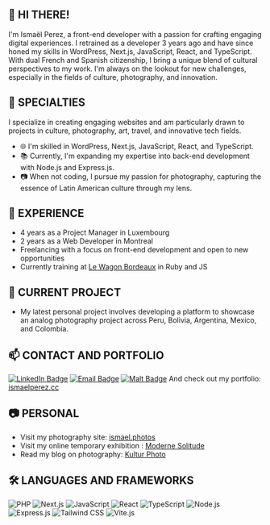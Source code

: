 ## 👋 HI THERE!

I'm Ismaël Perez, a front-end developer with a passion for crafting engaging digital experiences. 
I retrained as a developer 3 years ago and have since honed my skills in WordPress, Next.js, JavaScript, React, and TypeScript. 
With dual French and Spanish citizenship, I bring a unique blend of cultural perspectives to my work. 
I'm always on the lookout for new challenges, especially in the fields of culture, photography, and innovation.

## 🔭 SPECIALTIES

I specialize in creating engaging websites and am particularly drawn to projects in culture, photography, art, travel, and innovative tech fields.

- 🌐 I'm skilled in WordPress, Next.js, JavaScript, React, and TypeScript.
- 📚 Currently, I'm expanding my expertise into back-end development with Node.js and Express.js.
- 📷 When not coding, I pursue my passion for photography, capturing the essence of Latin American culture through my lens.

## 💼 EXPERIENCE

- 4 years as a Project Manager in Luxembourg
- 2 years as a Web Developer in Montreal
- Freelancing with a focus on front-end development and open to new opportunities
- Currently training at [Le Wagon Bordeaux](https://github.com/lewagon) in Ruby and JS

## 🌟 CURRENT PROJECT

- My latest personal project involves developing a platform to showcase an analog photography project across Peru, Bolivia, Argentina, Mexico, and Colombia.

## 📫 CONTACT AND PORTFOLIO

[![LinkedIn Badge](https://img.shields.io/badge/-LinkedIn-0077B5?style=flat&logo=LinkedIn&logoColor=white)](https://www.linkedin.com/in/ismael-jhri/)
[![Email Badge](https://img.shields.io/badge/-Email-D14836?style=flat&logo=gmail&logoColor=white)](mailto:ismael.jouhari@gmail.com)
[![Malt Badge](https://img.shields.io/badge/-Malt-F7DF1E?style=flat&logo=malt&logoColor=white)](https://www.malt.fr/profile/ismaeljouhariperez)
And check out my portfolio: [ismaelperez.cc](https://ismaelperez.cc)

## 📷 PERSONAL

- Visit my photography site: [ismael.photos](https://ismael.photos)
- Visit my online temporary exhibition : [Moderne Solitude](https://mdoernesolitude.fr)
- Read my blog on photography: [Kultur Photo](https://kulturphoto.club)

## 🛠️ LANGUAGES AND FRAMEWORKS

![PHP](https://img.shields.io/badge/-PHP-777BB4?style=flat&logo=php&logoColor=white)
![Next.js](https://img.shields.io/badge/-Next.js-000000?style=flat&logo=next.js&logoColor=white)
![JavaScript](https://img.shields.io/badge/-JavaScript-F7DF1E?style=flat&logo=javascript&logoColor=black)
![React](https://img.shields.io/badge/-React-61DAFB?style=flat&logo=react&logoColor=black)
![TypeScript](https://img.shields.io/badge/-TypeScript-3178C6?style=flat&logo=typescript&logoColor=white)
![Node.js](https://img.shields.io/badge/-Node.js-339933?style=flat&logo=node.js&logoColor=white)
![Express.js](https://img.shields.io/badge/-Express.js-000000?style=flat&logo=express&logoColor=white)
![Tailwind CSS](https://img.shields.io/badge/-Tailwind_CSS-38B2AC?style=flat&logo=tailwind-css&logoColor=white)
![Vite.js](https://img.shields.io/badge/-Vite.js-646cff?style=flat&logo=vite&logoColor=white)

